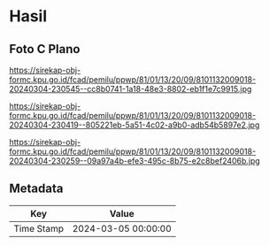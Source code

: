 # Hasil

## Foto C Plano

https://sirekap-obj-formc.kpu.go.id/fcad/pemilu/ppwp/81/01/13/20/09/8101132009018-20240304-230545--cc8b0741-1a18-48e3-8802-eb1f1e7c9915.jpg

https://sirekap-obj-formc.kpu.go.id/fcad/pemilu/ppwp/81/01/13/20/09/8101132009018-20240304-230419--805221eb-5a51-4c02-a9b0-adb54b5897e2.jpg

https://sirekap-obj-formc.kpu.go.id/fcad/pemilu/ppwp/81/01/13/20/09/8101132009018-20240304-230259--09a97a4b-efe3-495c-8b75-e2c8bef2406b.jpg


## Metadata

| Key        | Value               |
| ---------- | ------------------- |
| Time Stamp | 2024-03-05 00:00:00 |




